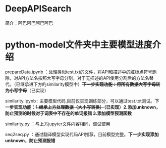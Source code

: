# DeepAPISearch
简介：阿巴阿巴阿巴阿巴

# python-model文件夹中主要模型进度介绍

 prepareData.ipynb ：处理类似test.txt的文件，将API和描述中的脏标点符号删除，对API方法名按照大写字母分割，对于无描述的API使用分割后的方法名替代。（已继承进下方的similarity模型中）**~~下一步实现功能：将所有数据大写字母转为小写字母~~**（已实现）
 
 similarity.ipynb : 主要模型代码,目前仅实现训练部分，可以通过test.txt测试。**下一步实现功能：~~1.继承上方处理数据（大小写转换）~~（已实现）2.添加unknown，防止预测的时候对于词表中不存在的单词报错 3.添加模型预测函数**
 
 similarity.py ：与上方jupyter文件内容相同，调试使用
 
 seq2seq.py ：通过翻译模型实现代码API推荐，目前模型完整。**下一步实现添加unknown，防止预测报错**

